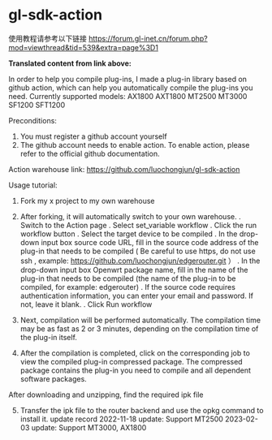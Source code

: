# gl-sdk-action
使用教程请参考以下链接
https://forum.gl-inet.cn/forum.php?mod=viewthread&tid=539&extra=page%3D1

**Translated content from link above:**

In order to help you compile plug-ins, I made a plug-in library based on github action, which can help you automatically compile the plug-ins you need.
Currently supported models:
AX1800
AXT1800
MT2500
MT3000
SF1200
SFT1200

Preconditions:
1. You must register a github account yourself
2. The github account needs to enable action. To enable action, please refer to the official github documentation.

Action warehouse link:
https://github.com/luochongjun/gl-sdk-action

Usage tutorial:
1. Fork my x project to my own warehouse



2. After forking, it will automatically switch to your own warehouse.
. Switch to the Action page
. Select set_variable workflow
. Click the run workflow button . Select the target device to be compiled
   . In the drop-down input box source code URL, fill in the source code address of the plug-in that needs to be compiled ( Be careful to use https, do not use ssh , example: https://github.com/luochongjun/edgerouter.git ）
   . In the drop-down input box Openwrt package name, fill in the name of the plug-in that needs to be compiled (the name of the plug-in to be compiled, for example: edgerouter)
. If the source code requires authentication information, you can enter your email and password. If not, leave it blank.
. Click Run workflow


3. Next, compilation will be performed automatically. The compilation time may be as fast as 2 or 3 minutes, depending on the compilation time of the plug-in itself.


4. After the compilation is completed, click on the corresponding job to view the compiled plug-in compressed package. The compressed package contains the plug-in you need to compile and all dependent software packages.

After downloading and unzipping, find the required ipk file


5. Transfer the ipk file to the router backend and use the opkg command to install it.
update record
2022-11-18 update: Support MT2500
2023-02-03 update: Support MT3000, AX1800
